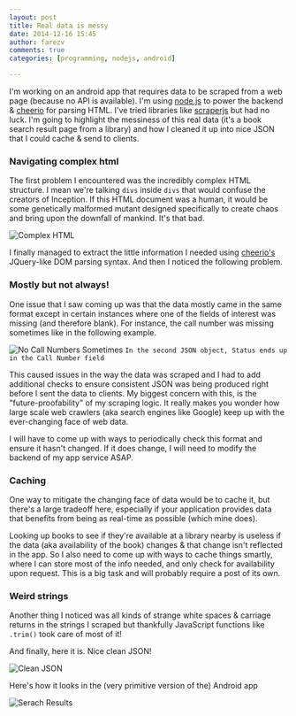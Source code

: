```yaml
---
layout: post
title: Real data is messy
date: 2014-12-16 15:45
author: farezv
comments: true
categories: [programming, nodejs, android]

---
```


I'm working on an android app that requires data to be scraped from a web page (because no API is available). I'm using [node.js](http://nodejs.org) to power the backend & [cheerio](http://npmjs.org/package/cheerio) for parsing HTML. I've tried libraries like [scraperjs](http://npmjs.org/package/scraperjs) but had no luck. I'm going to highlight the messiness of this real data (it's a book search result page from a library) and how I cleaned it up into nice JSON that I could cache & send to clients.

### Navigating complex html

The first problem I encountered was the incredibly complex HTML structure. I mean we're talking `divs` inside `divs` that would confuse the creators of Inception. If this HTML document was a human, it would be some genetically malformed mutant designed specifically to create chaos and bring upon the downfall of mankind. It's that bad.

![Complex HTML](https://s3-us-west-2.amazonaws.com/farezcablog/img/scalingRobotComplexHTML.png)

I finally managed to extract the little information I needed using [cheerio's](http://npmjs.org/package/cheerio) JQuery-like DOM parsing syntax. And then I noticed the following problem.

### Mostly but not always!

One issue that I saw coming up was that the data mostly came in the same format except in certain instances where one of the fields of interest was missing (and therefore blank). For instance, the call number was missing sometimes like in the following example.

![No Call Numbers Sometimes](https://s3-us-west-2.amazonaws.com/farezcablog/img/callNumMissing.png)
`In the second JSON object, Status ends up in the Call Number field`

This caused issues in the way the data was scraped and I had to add additional checks to ensure consistent JSON was being produced right before I sent the data to clients. My biggest concern with this, is the "future-proofability" of my scraping logic. It really makes you wonder how large scale web crawlers (aka search engines like Google) keep up with the ever-changing face of web data. 

I will have to come up with ways to periodically check this format and ensure it hasn't changed. If it does change, I will need to modify the backend of my app service ASAP. 

### Caching

One way to mitigate the changing face of data would be to cache it, but there's a large tradeoff here, especially if your application provides data that benefits from being as real-time as possible (which mine does).

Looking up books to see if they're available at a library nearby is useless if the data (aka availability of the book) changes & that change isn't reflected in the app. So I also need to come up with ways to cache things smartly, where I can store most of the info needed, and only check for availability upon request. This is a big task and will probably require a post of its own.

### Weird strings

Another thing I noticed was all kinds of strange white spaces & carriage returns in the strings I scraped but thankfully JavaScript functions like `.trim()` took care of most of it!

And finally, here it is. Nice clean JSON!

![Clean JSON](https://s3-us-west-2.amazonaws.com/farezcablog/img/cleanBRJSON.png)

Here's how it looks in the (very primitive version of the) Android app

![Serach Results](https://s3-us-west-2.amazonaws.com/farezcablog/img/bookResults_v0.1.png)
